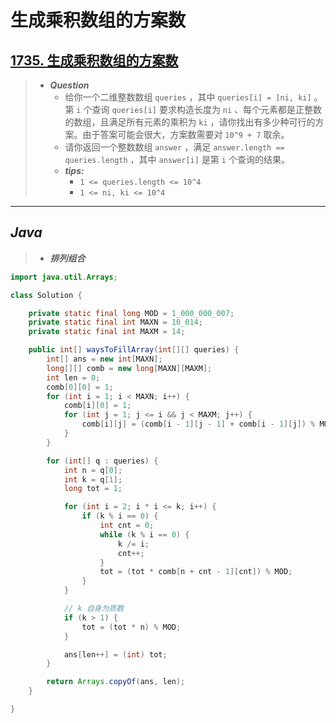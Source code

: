 # 生成乘积数组的方案数

## [1735. 生成乘积数组的方案数](https://leetcode.cn/problems/count-ways-to-make-array-with-product/)

> - ***Question***
>   - 给你一个二维整数数组 `queries` ，其中 `queries[i] = [ni, ki]` 。第 `i` 个查询 `queries[i]` 要求构造长度为 `ni` 、每个元素都是正整数的数组，且满足所有元素的乘积为 `ki` ，请你找出有多少种可行的方案。由于答案可能会很大，方案数需要对 `10^9 + 7` 取余。
>   - 请你返回一个整数数组 `answer` ，满足 `answer.length == queries.length` ，其中 `answer[i]` 是第 `i` 个查询的结果。
>   - ***tips:***
>     - `1 <= queries.length <= 10^4`
>     - `1 <= ni, ki <= 10^4`

---

## *Java*

> - ***排列组合***

```java
import java.util.Arrays;

class Solution {

    private static final long MOD = 1_000_000_007;
    private static final int MAXN = 10_014;
    private static final int MAXM = 14;

    public int[] waysToFillArray(int[][] queries) {
        int[] ans = new int[MAXN];
        long[][] comb = new long[MAXN][MAXM];
        int len = 0;
        comb[0][0] = 1;
        for (int i = 1; i < MAXN; i++) {
            comb[i][0] = 1;
            for (int j = 1; j <= i && j < MAXM; j++) {
                comb[i][j] = (comb[i - 1][j - 1] + comb[i - 1][j]) % MOD;
            }
        }

        for (int[] q : queries) {
            int n = q[0];
            int k = q[1];
            long tot = 1;

            for (int i = 2; i * i <= k; i++) {
                if (k % i == 0) {
                    int cnt = 0;
                    while (k % i == 0) {
                        k /= i;
                        cnt++;
                    }
                    tot = (tot * comb[n + cnt - 1][cnt]) % MOD;
                }
            }

            // k 自身为质数
            if (k > 1) {
                tot = (tot * n) % MOD;
            }

            ans[len++] = (int) tot;
        }

        return Arrays.copyOf(ans, len);
    }

}
```
